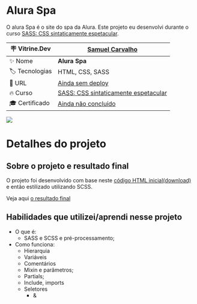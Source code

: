 # Alura Spa
O alura Spa é o site do spa da Alura. Este projeto eu desenvolvi durante o curso [SASS: CSS sintaticamente espetacular](https://cursos.alura.com.br/course/sass-css-sintaticamente-espetacular).

| :placard: Vitrine.Dev     |[Samuel Carvalho](https://cursos.alura.com.br/vitrinedev/sscarvalho123)|
| ------------------------  | --- |
| :sparkles: Nome           | **Alura Spa**
| :label: Tecnologias       | HTML, CSS, SASS
| :rocket: URL              | [Ainda sem deploy]()
| :fire: Curso              | [SASS: CSS sintaticamente espetacular](https://cursos.alura.com.br/course/sass-css-sintaticamente-espetacular)
| :mortar_board: Certificado| [Ainda não concluído]()

<!-- Imagem do projeto (#vitrinedev ao final do link) -->
![](https://3.bp.blogspot.com/-sbRzWXGOtUg/VKyLqYyurJI/AAAAAAAAAAM/wGbmdFErwz4/s1600/site_em_construcao.jpg#vitrinedev)

# Detalhes do projeto
## Sobre o projeto e resultado final
O projeto foi desenvolvido com base neste [código HTML inicial(download)](https://github.com/alura-cursos/alura-spa/archive/refs/heads/projeto_inicial.zip) e então estilizado utilizando SCSS.

Veja aqui [o resultado final]()

## Habilidades que utilizei/aprendi nesse projeto
* O que é:
    * SASS e SCSS e pré-processamento;
* Como funciona:
    * Hierarquia
    * Variáveis
    * Comentários
    * Mixin e parâmetros;
    * Partials;
    * Include, imports
    * Seletores
        * &
